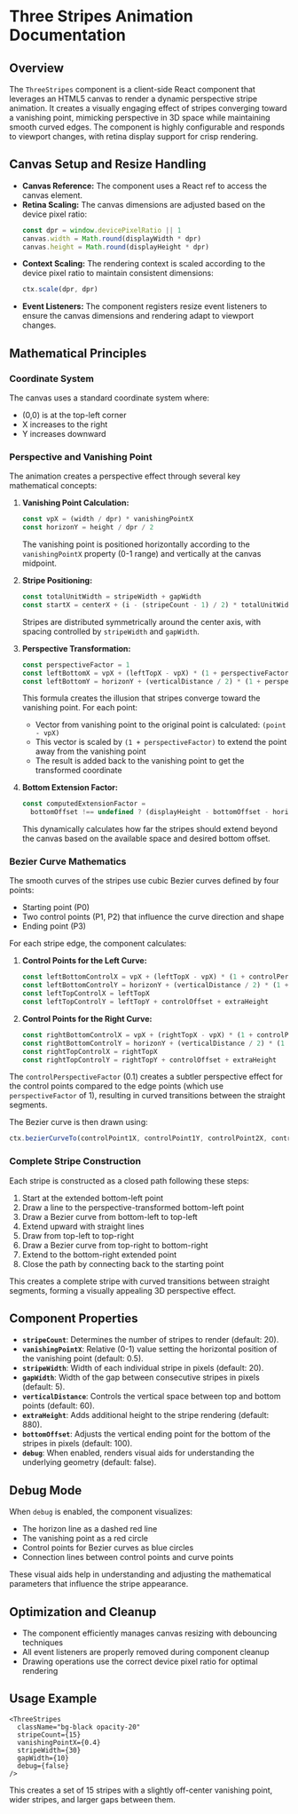 # Three Stripes Animation Documentation

## Overview

The `ThreeStripes` component is a client-side React component that leverages an HTML5 canvas to render a dynamic perspective stripe animation. It creates a visually engaging effect of stripes converging toward a vanishing point, mimicking perspective in 3D space while maintaining smooth curved edges. The component is highly configurable and responds to viewport changes, with retina display support for crisp rendering.

## Canvas Setup and Resize Handling

- **Canvas Reference:** The component uses a React ref to access the canvas element.
- **Retina Scaling:** The canvas dimensions are adjusted based on the device pixel ratio:
  ```typescript
  const dpr = window.devicePixelRatio || 1
  canvas.width = Math.round(displayWidth * dpr)
  canvas.height = Math.round(displayHeight * dpr)
  ```
- **Context Scaling:** The rendering context is scaled according to the device pixel ratio to maintain consistent dimensions:
  ```typescript
  ctx.scale(dpr, dpr)
  ```
- **Event Listeners:** The component registers resize event listeners to ensure the canvas dimensions and rendering adapt to viewport changes.

## Mathematical Principles

### Coordinate System

The canvas uses a standard coordinate system where:

- (0,0) is at the top-left corner
- X increases to the right
- Y increases downward

### Perspective and Vanishing Point

The animation creates a perspective effect through several key mathematical concepts:

1. **Vanishing Point Calculation:**

   ```typescript
   const vpX = (width / dpr) * vanishingPointX
   const horizonY = height / dpr / 2
   ```

   The vanishing point is positioned horizontally according to the `vanishingPointX` property (0-1 range) and vertically at the canvas midpoint.

2. **Stripe Positioning:**

   ```typescript
   const totalUnitWidth = stripeWidth + gapWidth
   const startX = centerX + (i - (stripeCount - 1) / 2) * totalUnitWidth
   ```

   Stripes are distributed symmetrically around the center axis, with spacing controlled by `stripeWidth` and `gapWidth`.

3. **Perspective Transformation:**

   ```typescript
   const perspectiveFactor = 1
   const leftBottomX = vpX + (leftTopX - vpX) * (1 + perspectiveFactor)
   const leftBottomY = horizonY + (verticalDistance / 2) * (1 + perspectiveFactor)
   ```

   This formula creates the illusion that stripes converge toward the vanishing point. For each point:

   - Vector from vanishing point to the original point is calculated: `(point - vpX)`
   - This vector is scaled by `(1 + perspectiveFactor)` to extend the point away from the vanishing point
   - The result is added back to the vanishing point to get the transformed coordinate

4. **Bottom Extension Factor:**
   ```typescript
   const computedExtensionFactor =
     bottomOffset !== undefined ? (displayHeight - bottomOffset - horizonY) / verticalDistance : 2
   ```
   This dynamically calculates how far the stripes should extend beyond the canvas based on the available space and desired bottom offset.

### Bezier Curve Mathematics

The smooth curves of the stripes use cubic Bezier curves defined by four points:

- Starting point (P0)
- Two control points (P1, P2) that influence the curve direction and shape
- Ending point (P3)

For each stripe edge, the component calculates:

1. **Control Points for the Left Curve:**

   ```typescript
   const leftBottomControlX = vpX + (leftTopX - vpX) * (1 + controlPerspectiveFactor)
   const leftBottomControlY = horizonY + (verticalDistance / 2) * (1 + controlPerspectiveFactor)
   const leftTopControlX = leftTopX
   const leftTopControlY = leftTopY + controlOffset + extraHeight
   ```

2. **Control Points for the Right Curve:**
   ```typescript
   const rightBottomControlX = vpX + (rightTopX - vpX) * (1 + controlPerspectiveFactor)
   const rightBottomControlY = horizonY + (verticalDistance / 2) * (1 + controlPerspectiveFactor)
   const rightTopControlX = rightTopX
   const rightTopControlY = rightTopY + controlOffset + extraHeight
   ```

The `controlPerspectiveFactor` (0.1) creates a subtler perspective effect for the control points compared to the edge points (which use `perspectiveFactor` of 1), resulting in curved transitions between the straight segments.

The Bezier curve is then drawn using:

```typescript
ctx.bezierCurveTo(controlPoint1X, controlPoint1Y, controlPoint2X, controlPoint2Y, endPointX, endPointY)
```

### Complete Stripe Construction

Each stripe is constructed as a closed path following these steps:

1. Start at the extended bottom-left point
2. Draw a line to the perspective-transformed bottom-left point
3. Draw a Bezier curve from bottom-left to top-left
4. Extend upward with straight lines
5. Draw from top-left to top-right
6. Draw a Bezier curve from top-right to bottom-right
7. Extend to the bottom-right extended point
8. Close the path by connecting back to the starting point

This creates a complete stripe with curved transitions between straight segments, forming a visually appealing 3D perspective effect.

## Component Properties

- **`stripeCount`**: Determines the number of stripes to render (default: 20).
- **`vanishingPointX`**: Relative (0-1) value setting the horizontal position of the vanishing point (default: 0.5).
- **`stripeWidth`**: Width of each individual stripe in pixels (default: 20).
- **`gapWidth`**: Width of the gap between consecutive stripes in pixels (default: 5).
- **`verticalDistance`**: Controls the vertical space between top and bottom points (default: 60).
- **`extraHeight`**: Adds additional height to the stripe rendering (default: 880).
- **`bottomOffset`**: Adjusts the vertical ending point for the bottom of the stripes in pixels (default: 100).
- **`debug`**: When enabled, renders visual aids for understanding the underlying geometry (default: false).

## Debug Mode

When `debug` is enabled, the component visualizes:

- The horizon line as a dashed red line
- The vanishing point as a red circle
- Control points for Bezier curves as blue circles
- Connection lines between control points and curve points

These visual aids help in understanding and adjusting the mathematical parameters that influence the stripe appearance.

## Optimization and Cleanup

- The component efficiently manages canvas resizing with debouncing techniques
- All event listeners are properly removed during component cleanup
- Drawing operations use the correct device pixel ratio for optimal rendering

## Usage Example

```tsx
<ThreeStripes
  className="bg-black opacity-20"
  stripeCount={15}
  vanishingPointX={0.4}
  stripeWidth={30}
  gapWidth={10}
  debug={false}
/>
```

This creates a set of 15 stripes with a slightly off-center vanishing point, wider stripes, and larger gaps between them.
